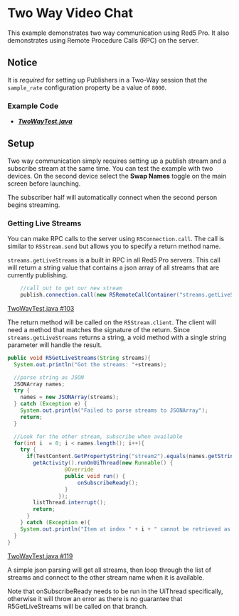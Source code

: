 # Two Way Video Chat

This example demonstrates two way communication using Red5 Pro.  It also demonstrates using Remote Procedure Calls (RPC) on the server.

## Notice
It is _required_ for setting up Publishers in a Two-Way session that the `sample_rate` configuration property be a value of `8000`.

### Example Code

- ***[TwoWayTest.java](TwoWayTest.java)***

## Setup

Two way communication simply requires setting up a publish stream and a subscribe stream at the same time.  You can test the example with two devices.  On the second device select the **Swap Names** toggle on the main screen before launching. 

The subscriber half will automatically connect when the second person begins streaming.

### Getting Live Streams

You can make RPC calls to the server using `R5Connection.call`.  The call is similar to `R5Stream.send` but allows you to specify a return method name.

`streams.getLiveStreams` is a built in RPC in all Red5 Pro servers.  This call will return a string value that contains a json array of all streams that are currently publishing.

```Java
    //call out to get our new stream
    publish.connection.call(new R5RemoteCallContainer("streams.getLiveStreams", "R5GetLiveStreams", null));
```

[TwoWayTest.java #103](TwoWayTest.java#L103)

The return method will be called on the `R5Stream.client`.  The client will need a method that matches the signature of the return.  Since `streams.getLiveStreams` returns a string, a void method with a single string parameter will handle the result.

```Java
public void R5GetLiveStreams(String streams){
  System.out.println("Got the streams: "+streams);

  //parse string as JSON
  JSONArray names;
  try {
    names = new JSONArray(streams);
  } catch (Exception e) {
    System.out.println("Failed to parse streams to JSONArray");
    return;
  }

  //Look for the other stream, subscribe when available
  for(int i  = 0; i < names.length(); i++){
    try {
      if(TestContent.GetPropertyString("stream2").equals(names.getString(i))){
        getActivity().runOnUiThread(new Runnable() {
                  @Override
                  public void run() {
                      onSubscribeReady();
                  }
                });
        listThread.interrupt();
        return;
      }
    } catch (Exception e){
    System.out.println("Item at index " + i + " cannot be retrieved as a String");
  }
}
```

[TwoWayTest.java #119](TwoWayTest.java#L119)

A simple json parsing will get all streams, then loop through the list of streams and connect to the other stream name when it is available.

Note that onSubscribeReady needs to be run in the UiThread specifically, otherwise it will throw an error as there is no guarantee that R5GetLiveStreams will be called on that branch.

